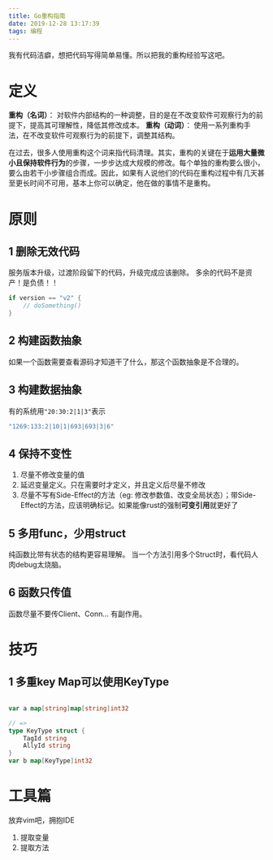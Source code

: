 ```yaml
---
title: Go重构指南
date: 2019-12-28 13:17:39
tags: 编程
---
```


我有代码洁癖，想把代码写得简单易懂。所以把我的重构经验写这吧。

<!-- more -->

# 定义

**重构（名词）**： 对软件内部结构的一种调整，目的是在不改变软件可观察行为的前提下，提高其可理解性，降低其修改成本。
**重构（动词）**： 使用一系列重构手法，在不改变软件可观察行为的前提下，调整其结构。

在过去，很多人使用重构这个词来指代码清理。其实，重构的关键在于**运用大量微小且保持软件行为**的步骤，一步步达成大规模的修改。每个单独的重构要么很小，要么由若干小步骤组合而成。因此，如果有人说他们的代码在重构过程中有几天甚至更长时间不可用，基本上你可以确定，他在做的事情不是重构。


# 原则

## 1 删除无效代码

服务版本升级，过渡阶段留下的代码，升级完成应该删除。
多余的代码不是资产！是负债！！

```go
if version == "v2" {
    // doSomething()
}
```

## 2 构建函数抽象

如果一个函数需要查看源码才知道干了什么，那这个函数抽象是不合理的。

## 3 构建数据抽象
有的系统用`"20:30:2|1|3"`表示
```go
"1269:133:2|10|1|693|693|3|6"
```

## 4 保持不变性

1. 尽量不修改变量的值
2. 延迟变量定义。只在需要时才定义，并且定义后尽量不修改
3. 尽量不写有Side-Effect的方法（eg: 修改参数值、改变全局状态）；带Side-Effect的方法，应该明确标记。如果能像rust的强制**可变引用**就更好了

## 5 多用func，少用struct

纯函数比带有状态的结构更容易理解。
当一个方法引用多个Struct时，看代码人肉debug太烧脑。

## 6 函数只传值

函数尽量不要传Client、Conn... 有副作用。


# 技巧

## 1 多重key Map可以使用KeyType

```go

var a map[string]map[string]int32

// => 
type KeyType struct {
    TagId string
    AllyId string
}
var b map[KeyType]int32

```


# 工具篇

放弃vim吧，拥抱IDE

1. 提取变量
2. 提取方法
